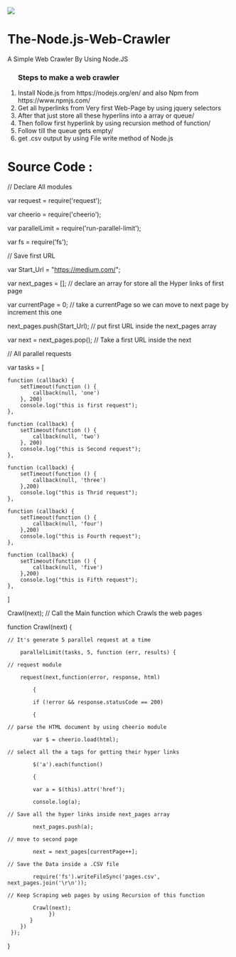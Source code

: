 ![](http://prowebscraping.com/wp-content/uploads/2015/10/web-scraping-vs-web-crawling.png)
# The-Node.js-Web-Crawler
A Simple Web Crawler By Using Node.JS

<ol>
  <h3>Steps to make a web crawler</h3>  
  <li>Install Node.js from  https://nodejs.org/en/  and also Npm from https://www.npmjs.com/</li>
  <li>Get all hyperlinks from Very first Web-Page by using jquery selectors</li>
  <li>After that just store all these hyperlins into a array or queue/</li>
  <li>Then follow first hyperlink by using recursion method of function/</li>
  <li>Follow till the queue gets empty/</li>
  <li>get .csv output by using File write method of Node.js</li>
</ol>
<h1>Source Code : </h1>
// Declare All modules

var request = require('request');

var cheerio = require('cheerio');

var parallelLimit = require('run-parallel-limit');

var fs = require('fs');

// Save first URL

var Start_Url = "https://medium.com/";

var next_pages = [];   // declare an array for store all the Hyper links of first page

var currentPage = 0;   // take a currentPage so we can move to next page by increment this one

next_pages.push(Start_Url); // put first URL inside the next_pages array 

var next = next_pages.pop(); // Take a first URL inside the next 

// All parallel requests

var tasks = [

	function (callback) {
		setTimeout(function () {
			callback(null, 'one')
		}, 200)
		console.log("this is first request");
	},
	
	function (callback) {
		setTimeout(function () {
			callback(null, 'two')
		}, 200)
		console.log("this is Second request");
	},
	
	function (callback) {
		setTimeout(function () {
			callback(null, 'three')
		},200)
		console.log("this is Thrid request");	
	},
	
	function (callback) {
		setTimeout(function () {
			callback(null, 'four')
		},200)
		console.log("this is Fourth request");
	},
	
	function (callback) {
		setTimeout(function () {
			callback(null, 'five')
		},200)
		console.log("this is Fifth request");
	},
]

Crawl(next); // Call the Main function which Crawls the web pages

function Crawl(next)
	{
	
	// It's generate 5 parallel request at a time 
		
		parallelLimit(tasks, 5, function (err, results) { 
	
	// request module 
	
		request(next,function(error, response, html) 
		
			{
			
			if (!error && response.statusCode == 200) 
			
			{     
	
	// parse the HTML document by using cheerio module
		
			var $ = cheerio.load(html);
	
	// select all the a tags for getting their hyper links
		
			$('a').each(function()
			
			{
			
			var a = $(this).attr('href');
			
			console.log(a);
	
	// Save all the hyper links inside next_pages array
		
			next_pages.push(a);
	
	// move to second page
			
			next = next_pages[currentPage++];
	
	// Save the Data inside a .CSV file
			
			require('fs').writeFileSync('pages.csv', next_pages.join('\r\n'));
	
	// Keep Scraping web pages by using Recursion of this function 
			
			Crawl(next);
		         })	
		   }
	    })			
     });
	
}



















































